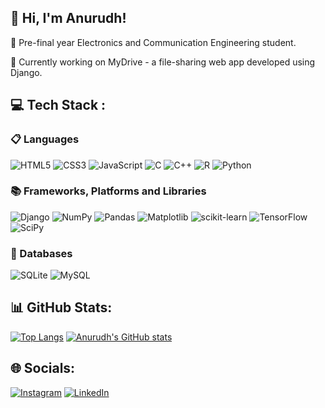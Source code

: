 ## 👋 Hi, I'm Anurudh! 

🌱 Pre-final year Electronics and Communication Engineering student.</br>

🔭 Currently working on MyDrive - a file-sharing web app developed using Django.</br>

## 💻 Tech Stack :
### 📋 Languages
![HTML5](https://img.shields.io/badge/html5-%23E34F26.svg?style=for-the-badge&logo=html5&logoColor=white) ![CSS3](https://img.shields.io/badge/css3-%231572B6.svg?style=for-the-badge&logo=css3&logoColor=white) ![JavaScript](https://img.shields.io/badge/javascript-%23323330.svg?style=for-the-badge&logo=javascript&logoColor=%23F7DF1E) ![C](https://img.shields.io/badge/c-%2300599C.svg?style=for-the-badge&logo=c&logoColor=white) ![C++](https://img.shields.io/badge/c++-%2300599C.svg?style=for-the-badge&logo=c%2B%2B&logoColor=white) ![R](https://img.shields.io/badge/r-%23276DC3.svg?style=for-the-badge&logo=r&logoColor=white) ![Python](https://img.shields.io/badge/python-3670A0?style=for-the-badge&logo=python&logoColor=ffdd54) 
### 📚 Frameworks, Platforms and Libraries
![Django](https://img.shields.io/badge/django-%23092E20.svg?style=for-the-badge&logo=django&logoColor=white) ![NumPy](https://img.shields.io/badge/numpy-%23013243.svg?style=for-the-badge&logo=numpy&logoColor=white) ![Pandas](https://img.shields.io/badge/pandas-%23150458.svg?style=for-the-badge&logo=pandas&logoColor=white) ![Matplotlib](https://img.shields.io/badge/Matplotlib-%23ffffff.svg?style=for-the-badge&logo=Matplotlib&logoColor=black) ![scikit-learn](https://img.shields.io/badge/scikit--learn-%23F7931E.svg?style=for-the-badge&logo=scikit-learn&logoColor=white) ![TensorFlow](https://img.shields.io/badge/TensorFlow-%23FF6F00.svg?style=for-the-badge&logo=TensorFlow&logoColor=white)  ![SciPy](https://img.shields.io/badge/SciPy-%230C55A5.svg?style=for-the-badge&logo=scipy&logoColor=%white) 
### 💾 Databases
![SQLite](https://img.shields.io/badge/sqlite-%2307405e.svg?style=for-the-badge&logo=sqlite&logoColor=white) 
![MySQL](https://img.shields.io/badge/mysql-4479A1.svg?style=for-the-badge&logo=mysql&logoColor=white) </br>


## 📊 GitHub Stats:
[![Top Langs](https://github-readme-stats.vercel.app/api/top-langs/?username=AnurudhSingh&layout=normal&theme=tokyonight&bg_color=00000000&hide_border=true&card_width=400px&custom_title=Language)](https://github.com/AnurudhSingh/github-readme-stats)
[![Anurudh's GitHub stats](https://github-readme-stats.vercel.app/api?username=AnurudhSingh&card_width=400px&hide=prs&show_icons=true&theme=tokyonight&hide_border=true&bg_color=00000000\&rank_icon=github&custom_title=Stats)](https://github.com/AnurudhSingh/github-readme-stats)
<!--![](https://github-readme-streak-stats.herokuapp.com/?user=AnurudhSingh&theme=tokyonight&hide_border=true)<br/>--->
## 🌐 Socials:
[![Instagram](https://img.shields.io/badge/Instagram-%23E4405F.svg?style=for-the-badge&logo=Instagram&logoColor=white)](https://instagram.com/non.deterministic) [![LinkedIn](https://img.shields.io/badge/linkedin-%230077B5.svg?style=for-the-badge&logo=linkedin&logoColor=white)](https://linkedin.com/in/anurudh27) 

<!--
# 📊 GitHub Stats:
![](https://github-readme-stats.vercel.app/api?username=AnurudhSingh&theme=tokyonight&hide_border=true&include_all_commits=false&count_private=false)<br/>
![](https://github-readme-streak-stats.herokuapp.com/?user=AnurudhSingh&theme=tokyonight&hide_border=true)<br/>
![](https://github-readme-stats.vercel.app/api/top-langs/?username=AnurudhSingh&theme=tokyonight&hide_border=true&include_all_commits=false&count_private=false&layout=compact) 

## 🏆 GitHub Trophies
![](https://github-profile-trophy.vercel.app/?username=AnurudhSingh&theme=tokyonight&no-frame=true&no-bg=true&margin-w=4)

### 🔝 Top Contributed Repo
![](https://github-contributor-stats.vercel.app/api?username=AnurudhSingh&limit=5&theme=tokyonight&combine_all_yearly_contributions=true)

---
[![](https://visitcount.itsvg.in/api?id=AnurudhSingh&icon=0&color=0)](https://visitcount.itsvg.in)

Proudly created with GPRM ( https://gprm.itsvg.in )  -->
